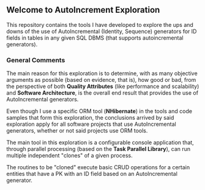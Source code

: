 ## Welcome to AutoIncrement Exploration

This repository contains the tools I have developed to explore the ups and downs of the use of AutoIncremental (Identity, Sequence) generators for ID fields in tables in any given SQL DBMS (that supports autoincremental generators).

### General Comments

The main reason for this exploration is to determine, with as many objective arguments as possible (based on evidence, that is), how good or bad, from the perspective of both **Quality Attributes** (like performance and scalability) and **Software Architecture**, is the overall end result that provides the use of AutoIncremental generators.

Even though I use a specific ORM tool (**NHibernate**) in the tools and code samples that form this exploration, the conclusions arrived by said exploration apply for all software projects that use AutoIncremental generators, whether or not said projects use ORM tools.

The main tool in this exploration is a configurable console application that, through parallel processing (based on the **Task Parallel Library**), can run multiple independent "clones" of a given process.

The routines to be "cloned" execute basic CRUD operations for a certain entities that have a PK with an ID field based on an AutoIncremental generator.



